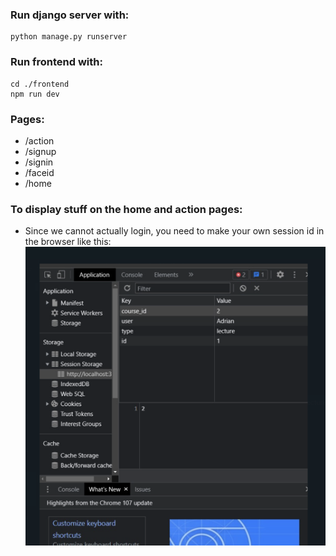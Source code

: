 ### Run django server with:
```
python manage.py runserver
```

### Run frontend with: 
```
cd ./frontend
npm run dev
```

### Pages:
- /action
- /signup
- /signin
- /faceid
- /home

### To display stuff on the home and action pages:
- Since we cannot actually login, you need to make your own session id in the browser like this:
![alt text](pictures_readme/session_id.png)
